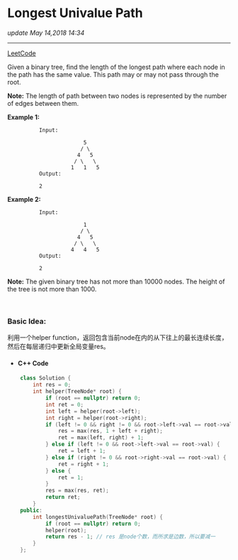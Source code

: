 # Longest Univalue Path
_update May 14,2018  14:34_

---
[LeetCode](https://leetcode.com/problems/longest-univalue-path/description/)

Given a binary tree, find the length of the longest path where each node in the path has the same value. This path may or may not pass through the root.

**Note:** The length of path between two nodes is represented by the number of edges between them.

**Example 1:**

              Input:
              
                            5
                           / \
                          4   5
                         / \   \
                        1   1   5
              Output:
              
              2

**Example 2:**

              Input:
              
                            1
                           / \
                          4   5
                         / \   \
                        4   4   5
              Output:
              
              2
**Note:** The given binary tree has not more than 10000 nodes. The height of the tree is not more than 1000.

<br>

### Basic Idea:
利用一个helper function，返回包含当前node在内的从下往上的最长连续长度，然后在每层递归中更新全局变量res。

* #### C++ Code

```cpp
    class Solution {
        int res = 0;
        int helper(TreeNode* root) {
            if (root == nullptr) return 0;
            int ret = 0;
            int left = helper(root->left);
            int right = helper(root->right);
            if (left != 0 && right != 0 && root->left->val == root->val && root->right->val == root->val) {
                res = max(res, 1 + left + right);
                ret = max(left, right) + 1;
            } else if (left != 0 && root->left->val == root->val) {
                ret = left + 1;
            } else if (right != 0 && root->right->val == root->val) {
                ret = right + 1;
            } else {
                ret = 1;
            }
            res = max(res, ret);
            return ret;
        }
    public:
        int longestUnivaluePath(TreeNode* root) {
            if (root == nullptr) return 0;
            helper(root);
            return res - 1; // res 是node个数，而所求是边数，所以要减一
        }
    };
```